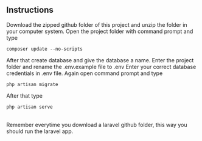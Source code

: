 ## Instructions
Download the zipped github folder of this project and unzip the folder in your computer system.
Open the project folder with command prompt and type 
```
composer update --no-scripts

```
After that create database and give the database a name.
Enter the project folder and rename the .env.example file to .env
Enter your correct database credentials in .env file.
Again open command prompt and type 
```
php artisan migrate

```
After that type 

```
php artisan serve

```

<br>
Remember everytime you download a laravel github folder, this way you should run the laravel app.
